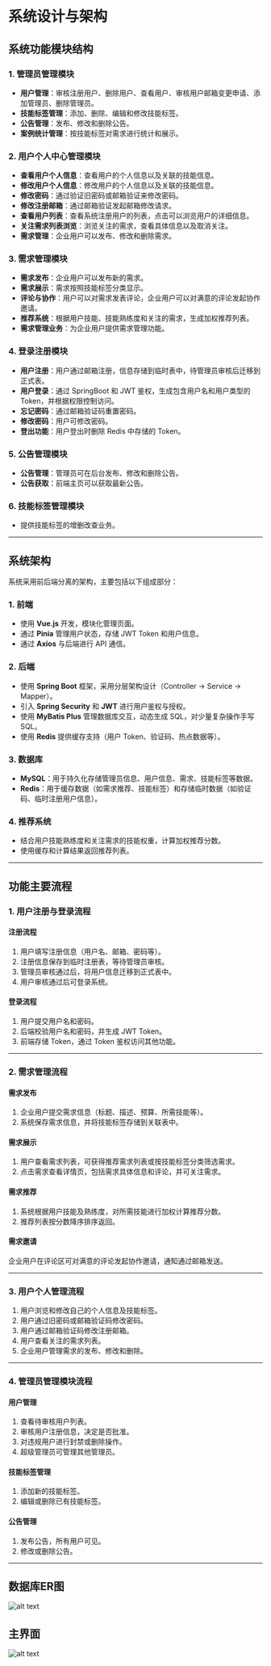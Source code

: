 # 系统设计与架构

## 系统功能模块结构

### 1. 管理员管理模块

- **用户管理**：审核注册用户、删除用户、查看用户、审核用户邮箱变更申请、添加管理员、删除管理员。
- **技能标签管理**：添加、删除、编辑和修改技能标签。
- **公告管理**：发布、修改和删除公告。
- **案例统计管理**：按技能标签对需求进行统计和展示。

### 2. 用户个人中心管理模块

- **查看用户个人信息**：查看用户的个人信息以及关联的技能信息。
- **修改用户个人信息**：修改用户的个人信息以及关联的技能信息。
- **修改密码**：通过验证旧密码或邮箱验证来修改密码。
- **修改注册邮箱**：通过邮箱验证发起邮箱修改请求。
- **查看用户列表**：查看系统注册用户的列表，点击可以浏览用户的详细信息。
- **关注需求列表浏览**：浏览关注的需求，查看具体信息以及取消关注。
- **需求管理**：企业用户可以发布、修改和删除需求。

### 3. 需求管理模块

- **需求发布**：企业用户可以发布新的需求。
- **需求展示**：需求按照技能标签分类显示。
- **评论与协作**：用户可以对需求发表评论，企业用户可以对满意的评论发起协作邀请。
- **推荐系统**：根据用户技能、技能熟练度和关注的需求，生成加权推荐列表。
- **需求管理业务**：为企业用户提供需求管理功能。

### 4. 登录注册模块

- **用户注册**：用户通过邮箱注册，信息存储到临时表中，待管理员审核后迁移到正式表。
- **用户登录**：通过 SpringBoot 和 JWT 鉴权，生成包含用户名和用户类型的 Token，并根据权限控制访问。
- **忘记密码**：通过邮箱验证码重置密码。
- **修改密码**：用户可修改密码。
- **登出功能**：用户登出时删除 Redis 中存储的 Token。

### 5. 公告管理模块

- **公告管理**：管理员可在后台发布、修改和删除公告。
- **公告获取**：前端主页可以获取最新公告。

### 6. 技能标签管理模块

- 提供技能标签的增删改查业务。

---

## 系统架构

系统采用前后端分离的架构，主要包括以下组成部分：

### 1. 前端

- 使用 **Vue.js** 开发，模块化管理页面。
- 通过 **Pinia** 管理用户状态，存储 JWT Token 和用户信息。
- 通过 **Axios** 与后端进行 API 通信。

### 2. 后端

- 使用 **Spring Boot** 框架，采用分层架构设计（Controller → Service → Mapper）。
- 引入 **Spring Security** 和 **JWT** 进行用户鉴权与授权。
- 使用 **MyBatis Plus** 管理数据库交互，动态生成 SQL，对少量复杂操作手写 SQL。
- 使用 **Redis** 提供缓存支持（用户 Token、验证码、热点数据等）。

### 3. 数据库

- **MySQL**：用于持久化存储管理员信息、用户信息、需求、技能标签等数据。
- **Redis**：用于缓存数据（如需求推荐、技能标签）和存储临时数据（如验证码、临时注册用户信息）。

### 4. 推荐系统

- 结合用户技能熟练度和关注需求的技能权重，计算加权推荐分数。
- 使用缓存和计算结果返回推荐列表。

---

## 功能主要流程

### 1. 用户注册与登录流程

#### 注册流程

1. 用户填写注册信息（用户名、邮箱、密码等）。
2. 注册信息保存到临时注册表，等待管理员审核。
3. 管理员审核通过后，将用户信息迁移到正式表中。
4. 用户审核通过后可登录系统。

#### 登录流程

1. 用户提交用户名和密码。
2. 后端校验用户名和密码，并生成 JWT Token。
3. 前端存储 Token，通过 Token 鉴权访问其他功能。

---

### 2. 需求管理流程

#### 需求发布

1. 企业用户提交需求信息（标题、描述、预算、所需技能等）。
2. 系统保存需求信息，并将技能标签存储到关联表中。

#### 需求展示

1. 用户查看需求列表，可获得推荐需求列表或按技能标签分类筛选需求。
2. 点击需求查看详情页，包括需求具体信息和评论，并可关注需求。

#### 需求推荐

1. 系统根据用户技能及熟练度，对所需技能进行加权计算推荐分数。
2. 推荐列表按分数降序排序返回。

#### 需求邀请

企业用户在评论区可对满意的评论发起协作邀请，通知通过邮箱发送。

---

### 3. 用户个人管理流程

1. 用户浏览和修改自己的个人信息及技能标签。
2. 用户通过旧密码或邮箱验证码修改密码。
3. 用户通过邮箱验证码修改注册邮箱。
4. 用户查看关注的需求列表。
5. 企业用户管理需求的发布、修改和删除。

---

### 4. 管理员管理模块流程

#### 用户管理

1. 查看待审核用户列表。
2. 审核用户注册信息，决定是否批准。
3. 对违规用户进行封禁或删除操作。
4. 超级管理员可管理其他管理员。

#### 技能标签管理

1. 添加新的技能标签。
2. 编辑或删除已有技能标签。

#### 公告管理

1. 发布公告，所有用户可见。
2. 修改或删除公告。

---

## 数据库ER图

![alt text](dbDesign-1.png)

## 主界面

![alt text](homePage-1.png)
